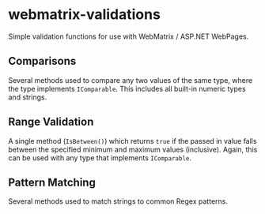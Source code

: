# webmatrix-validations #

Simple validation functions for use with WebMatrix / ASP.NET WebPages.

## Comparisons ##

Several methods used to compare any two values of the same type, where the type implements `IComparable`. This includes all built-in numeric types and strings.

## Range Validation ##

A single method (`IsBetween()`) which returns `true` if the passed in value falls between the specified minimum and maximum values (inclusive). Again, this can be used with any type that implements `IComparable`.

## Pattern Matching ##

Several methods used to match strings to common Regex patterns.

